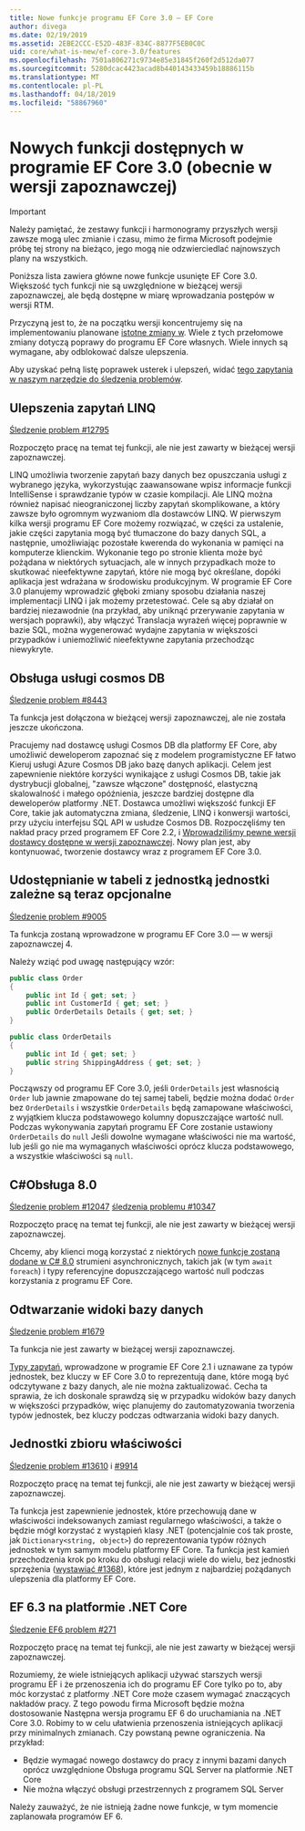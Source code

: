 ```yaml
---
title: Nowe funkcje programu EF Core 3.0 — EF Core
author: divega
ms.date: 02/19/2019
ms.assetid: 2EBE2CCC-E52D-483F-834C-8877F5EB0C0C
uid: core/what-is-new/ef-core-3.0/features
ms.openlocfilehash: 7501a806271c9734e85e31845f260f2d512da077
ms.sourcegitcommit: 5280dcac4423acad8b440143433459b18886115b
ms.translationtype: MT
ms.contentlocale: pl-PL
ms.lasthandoff: 04/18/2019
ms.locfileid: "58867960"
---
```

# <a name="new-features-included-in-ef-core-30-currently-in-preview"></a>Nowych funkcji dostępnych w programie EF Core 3.0 (obecnie w wersji zapoznawczej)

> [!IMPORTANT]
> Należy pamiętać, że zestawy funkcji i harmonogramy przyszłych wersji zawsze mogą ulec zmianie i czasu, mimo że firma Microsoft podejmie próbę tej strony na bieżąco, jego mogą nie odzwierciedlać najnowszych plany na wszystkich.

Poniższa lista zawiera główne nowe funkcje usunięte EF Core 3.0.
Większość tych funkcji nie są uwzględnione w bieżącej wersji zapoznawczej, ale będą dostępne w miarę wprowadzania postępów w wersji RTM.

Przyczyną jest to, że na początku wersji koncentrujemy się na implementowaniu planowane [istotne zmiany w](xref:core/what-is-new/ef-core-3.0/breaking-changes).
Wiele z tych przełomowe zmiany dotyczą poprawy do programu EF Core własnych.
Wiele innych są wymagane, aby odblokować dalsze ulepszenia. 

Aby uzyskać pełną listę poprawek usterek i ulepszeń, widać [tego zapytania w naszym narzędzie do śledzenia problemów](https://github.com/aspnet/EntityFrameworkCore/issues?q=is%3Aopen+is%3Aissue+milestone%3A3.0.0+sort%3Areactions-%2B1-desc).

## <a name="linq-improvements"></a>Ulepszenia zapytań LINQ 

[Śledzenie problem #12795](https://github.com/aspnet/EntityFrameworkCore/issues/12795)

Rozpoczęto pracę na temat tej funkcji, ale nie jest zawarty w bieżącej wersji zapoznawczej.

LINQ umożliwia tworzenie zapytań bazy danych bez opuszczania usługi z wybranego języka, wykorzystując zaawansowane wpisz informacje funkcji IntelliSense i sprawdzanie typów w czasie kompilacji.
Ale LINQ można również napisać nieograniczonej liczby zapytań skomplikowane, a który zawsze było ogromnym wyzwaniom dla dostawców LINQ.
W pierwszym kilka wersji programu EF Core możemy rozwiązać, w części za ustalenie, jakie części zapytania mogą być tłumaczone do bazy danych SQL, a następnie, umożliwiając pozostałe kwerenda do wykonania w pamięci na komputerze klienckim.
Wykonanie tego po stronie klienta może być pożądana w niektórych sytuacjach, ale w innych przypadkach może to skutkować nieefektywne zapytań, które nie mogą być określane, dopóki aplikacja jest wdrażana w środowisku produkcyjnym.
W programie EF Core 3.0 planujemy wprowadzić głęboki zmiany sposobu działania naszej implementacji LINQ i jak możemy przetestować.
Cele są aby działał on bardziej niezawodnie (na przykład, aby uniknąć przerywanie zapytania w wersjach poprawki), aby włączyć Translacja wyrażeń więcej poprawnie w bazie SQL, można wygenerować wydajne zapytania w większości przypadków i uniemożliwić nieefektywne zapytania przechodząc niewykryte.

## <a name="cosmos-db-support"></a>Obsługa usługi cosmos DB 

[Śledzenie problem #8443](https://github.com/aspnet/EntityFrameworkCore/issues/8443)

Ta funkcja jest dołączona w bieżącej wersji zapoznawczej, ale nie została jeszcze ukończona. 

Pracujemy nad dostawcę usługi Cosmos DB dla platformy EF Core, aby umożliwić deweloperom zapoznać się z modelem programistyczne EF łatwo Kieruj usługi Azure Cosmos DB jako bazę danych aplikacji.
Celem jest zapewnienie niektóre korzyści wynikające z usługi Cosmos DB, takie jak dystrybucji globalnej, "zawsze włączone" dostępność, elastyczną skalowalność i małego opóźnienia, jeszcze bardziej dostępne dla deweloperów platformy .NET.
Dostawca umożliwi większość funkcji EF Core, takie jak automatyczna zmiana, śledzenie, LINQ i konwersji wartości, przy użyciu interfejsu SQL API w usłudze Cosmos DB.
Rozpoczęliśmy ten nakład pracy przed programem EF Core 2.2, i [Wprowadziliśmy pewne wersji dostawcy dostępne w wersji zapoznawczej](https://blogs.msdn.microsoft.com/dotnet/2018/10/17/announcing-entity-framework-core-2-2-preview-3/).
Nowy plan jest, aby kontynuować, tworzenie dostawcy wraz z programem EF Core 3.0. 

## <a name="dependent-entities-sharing-the-table-with-the-principal-are-now-optional"></a>Udostępnianie w tabeli z jednostką jednostki zależne są teraz opcjonalne

[Śledzenie problem #9005](https://github.com/aspnet/EntityFrameworkCore/issues/9005)

Ta funkcja zostaną wprowadzone w programu EF Core 3.0 — w wersji zapoznawczej 4.

Należy wziąć pod uwagę następujący wzór:
```C#
public class Order
{
    public int Id { get; set; }
    public int CustomerId { get; set; }
    public OrderDetails Details { get; set; }
}

public class OrderDetails
{
    public int Id { get; set; }
    public string ShippingAddress { get; set; }
}
```

Począwszy od programu EF Core 3.0, jeśli `OrderDetails` jest własnością `Order` lub jawnie zmapowane do tej samej tabeli, będzie można dodać `Order` bez `OrderDetails` i wszystkie `OrderDetails` będą zamapowane właściwości, z wyjątkiem klucza podstawowego kolumny dopuszczające wartość null.
Podczas wykonywania zapytań programu EF Core zostanie ustawiony `OrderDetails` do `null` Jeśli dowolne wymagane właściwości nie ma wartość, lub jeśli go nie ma wymaganych właściwości oprócz klucza podstawowego, a wszystkie właściwości są `null`.

## <a name="c-80-support"></a>C#Obsługa 8.0

[Śledzenie problem #12047](https://github.com/aspnet/EntityFrameworkCore/issues/12047)
[śledzenia problemu #10347](https://github.com/aspnet/EntityFrameworkCore/issues/10347)

Rozpoczęto pracę na temat tej funkcji, ale nie jest zawarty w bieżącej wersji zapoznawczej.

Chcemy, aby klienci mogą korzystać z niektórych [nowe funkcje zostaną dodane w C# 8.0](https://blogs.msdn.microsoft.com/dotnet/2018/11/12/building-c-8-0/) strumieni asynchronicznych, takich jak (w tym `await foreach`) i typy referencyjne dopuszczającego wartość null podczas korzystania z programu EF Core.

## <a name="reverse-engineering-of-database-views"></a>Odtwarzanie widoki bazy danych

[Śledzenie problem #1679](https://github.com/aspnet/EntityFrameworkCore/issues/1679)

Ta funkcja nie jest zawarty w bieżącej wersji zapoznawczej.

[Typy zapytań](xref:core/modeling/query-types), wprowadzone w programie EF Core 2.1 i uznawane za typów jednostek, bez kluczy w EF Core 3.0 to reprezentują dane, które mogą być odczytywane z bazy danych, ale nie można zaktualizować.
Cecha ta sprawia, że ich doskonale sprawdzą się w przypadku widoków bazy danych w większości przypadków, więc planujemy do zautomatyzowania tworzenia typów jednostek, bez kluczy podczas odtwarzania widoki bazy danych.

## <a name="property-bag-entities"></a>Jednostki zbioru właściwości

[Śledzenie problem #13610](https://github.com/aspnet/EntityFrameworkCore/issues/13610) i [#9914](https://github.com/aspnet/EntityFrameworkCore/issues/9914)

Rozpoczęto pracę na temat tej funkcji, ale nie jest zawarty w bieżącej wersji zapoznawczej. 

Ta funkcja jest zapewnienie jednostek, które przechowują dane w właściwości indeksowanych zamiast regularnego właściwości, a także o będzie mógł korzystać z wystąpień klasy .NET (potencjalnie coś tak proste, jak `Dictionary<string, object>`) do reprezentowania typów różnych jednostek w tym samym modelu platformy EF Core.
Ta funkcja jest kamień przechodzenia krok po kroku do obsługi relacji wiele do wielu, bez jednostki sprzężenia ([wystawiać #1368](https://github.com/aspnet/EntityFrameworkCore/issues/1368)), które jest jednym z najbardziej pożądanych ulepszenia dla platformy EF Core.

## <a name="ef-63-on-net-core"></a>EF 6.3 na platformie .NET Core

[Śledzenie EF6 problem #271](https://github.com/aspnet/EntityFramework6/issues/271)

Rozpoczęto pracę na temat tej funkcji, ale nie jest zawarty w bieżącej wersji zapoznawczej. 

Rozumiemy, że wiele istniejących aplikacji używać starszych wersji programu EF i że przenoszenia ich do programu EF Core tylko po to, aby móc korzystać z platformy .NET Core może czasem wymagać znaczących nakładów pracy.
Z tego powodu firma Microsoft będzie można dostosowanie Następna wersja programu EF 6 do uruchamiania na .NET Core 3.0.
Robimy to w celu ułatwienia przenoszenia istniejących aplikacji przy minimalnych zmianach.
Czy powstaną pewne ograniczenia. Na przykład:
- Będzie wymagać nowego dostawcy do pracy z innymi bazami danych oprócz uwzględnione Obsługa programu SQL Server na platformie .NET Core
- Nie można włączyć obsługi przestrzennych z programem SQL Server

Należy zauważyć, że nie istnieją żadne nowe funkcje, w tym momencie zaplanowała programów EF 6.

